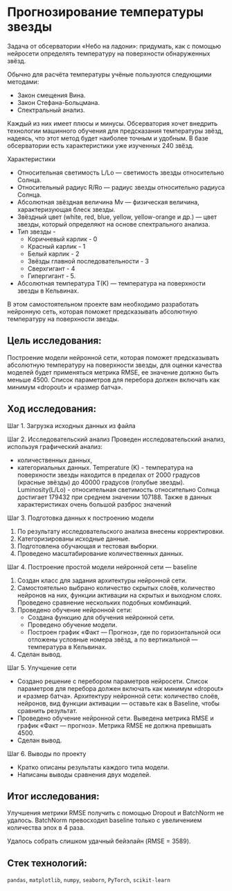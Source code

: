 # Прогнозирование температуры звезды

Задача от обсерватории «Небо на ладони»: придумать, как с помощью нейросети определять температуру на поверхности обнаруженных звёзд. 

Обычно для расчёта температуры учёные пользуются следующими методами:
- Закон смещения Вина.
- Закон Стефана-Больцмана.
- Спектральный анализ.

Каждый из них имеет плюсы и минусы. Обсерватория хочет внедрить технологии машинного обучения для предсказания температуры звёзд, надеясь, что этот метод будет наиболее точным и удобным.
В базе обсерватории есть характеристики уже изученных 240 звёзд.

Характеристики
- Относительная светимость L/Lo — светимость звезды относительно Солнца.
- Относительный радиус R/Ro — радиус звезды относительно радиуса Солнца.
- Абсолютная звёздная величина Mv — физическая величина, характеризующая блеск звезды.
- Звёздный цвет (white, red, blue, yellow, yellow-orange и др.) — цвет звезды, который определяют на основе спектрального анализа.
- Тип звезды - 
    * Коричневый карлик - 0
    * Красный карлик - 1
    * Белый карлик - 2
    * Звёзды главной последовательности - 3
    * Сверхгигант	- 4
    * Гипергигант	- 5.
- Абсолютная температура T(K) — температура на поверхности звезды в Кельвинах.

В этом самостоятельном проекте вам необходимо разработать нейронную сеть, которая поможет предсказывать абсолютную температуру на поверхности звезды.


## Цель исследования:

Построение модели нейронной сети, которая поможет предсказывать абсолютную температуру на поверхности звезды, для оценки качества моделей будет применяться метрика RMSE, ее значение должно быть меньше 4500. Список параметров для перебора должен включать как минимум «dropout» и «размер батча».

## Ход исследования:

Шаг 1. Загрузка исходных данных из файла

Шаг 2. Исследовательский анализ
Проведен исследовательский анализ, используя графический анализ:
- количественных данных,
- категориальных данных.
Temperature (K) - температура на поверхности звезды находится в пределах от 2000 градусов (красные звёзды) до 40000 градусов (голубые звезды).
Luminosity(L/Lo) - относительная светимость относительно Солнца достигает 179432 при среднем значении 107188.
Также в данных характеристиках очень большой разброс значений


Шаг 3. Подготовка данных к построению модели
1. По результату исследовательского анализа внесены корректировки.
2. Категоризированы исходные данные.
3. Подготовлена обучающая и тестовая выборки.
4. Проведено масштабирование количественных данных.


Шаг 4. Построение простой модели нейронной сети — baseline
1. Создан класс для задания архитектуры нейронной сети.
2. Самостоятельно выбрано количество скрытых слоёв, количество нейронов на них, функции активации на скрытых и выходном слоях. Проведено сравнение нескольких подобных комбинаций.
3. Проведено обучение нейронной сети:
    - Создана функцию для обучения нейронной сети.
    - Проведено обучение модели.
    - Построен график «Факт — Прогноз», где по горизонтальной оси отложены условные номера звёзд, а по вертикальной — температура в Кельвинах.
4. Сделан вывод.


Шаг 5. Улучшение сети
- Создано решение с перебором параметров нейросети. Список параметров для перебора должен включать как минимум «dropout» и «размер батча». Архитектуру нейронной сети: количество слоёв, нейронов, вид функции активации — оставьте как в Baseline, чтобы сравнить результат.
- Проведено обучение нейронной сети. Выведена метрика RMSE и график «Факт — прогноз». Метрика RMSE не должна превышать 4500.
- Сделан вывод. 


Шаг 6. Выводы по проекту
- Кратко описаны результаты каждого типа модели.
- Написаны выводы сравнения двух моделей.

## Итог исследования:

Улучшения метрики RMSE получить с помощью Dropout и BatchNorm не удалось. BatchNorm превосходил baseline только с увеличением количества эпох в 4 раза.

Удалось собрать слишком удачный бейэлайн (RMSE = 3589).

## Стек технологий:

`pandas`, `matplotlib`, `numpy`, `seaborn`, `PyTorch`, `scikit-learn`

